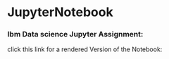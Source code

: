 # JupyterNotebook
### Ibm Data science Jupyter Assignment:
click this link for a rendered Version of the Notebook:

